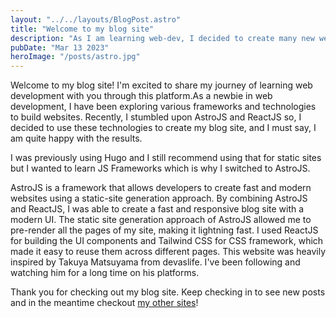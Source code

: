 ```yaml
---
layout: "../../layouts/BlogPost.astro"
title: "Welcome to my blog site"
description: "As I am learning web-dev, I decided to create many new websites. This blog site is one of them."
pubDate: "Mar 13 2023"
heroImage: "/posts/astro.jpg"
---
```


Welcome to my blog site! I'm excited to share my journey of learning web development with you through this platform.As a newbie in web development, I have been exploring various frameworks and technologies to build websites. Recently, I stumbled upon AstroJS and ReactJS so, I decided to use these technologies to create my blog site, and I must say, I am quite happy with the results.

I was previously using Hugo and I still recommend using that for static sites but I wanted to learn JS Frameworks which is why I switched to AstroJS.

AstroJS is a framework that allows developers to create fast and modern websites using a static-site generation approach. By combining AstroJS and ReactJS, I was able to create a fast and responsive blog site with a modern UI. The static site generation approach of AstroJS allowed me to pre-render all the pages of my site, making it lightning fast. I used ReactJS for building the UI components and Tailwind CSS for CSS framework, which made it easy to reuse them across different pages. This website was heavily inspired by Takuya Matsuyama from devaslife. I've been following and watching him for a long time on his platforms.

Thank you for checking out my blog site. Keep checking in to see new posts and in the meantime checkout [my other sites](https://sajayprakash.com)!

